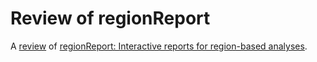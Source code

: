 Review of regionReport
================================================================================

A [review](review.md) of [regionReport: Interactive reports for region-based analyses](http://f1000research.com/articles/4-105/v1).
